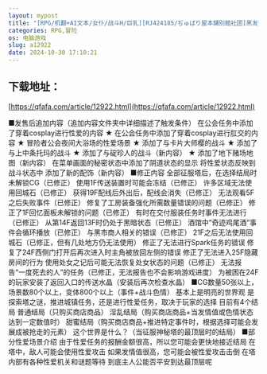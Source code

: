 ```yaml
---
layout: mypost
title: "[RPG/机翻+AI文本/女仆/战斗H/巨乳][RJ424185/ぢゅぱり屋本舗別館社团]黑发蕾姆的任务/コスプレイヤーズクエスト[Ver1.17+存档][PC/1.70G]"
categories: RPG,冒险
os: 电脑游戏
slug: a12922
date: 2024-10-30 17:10:21
---
```


## 下载地址：

[https://qfafa.com/article/12922.html](https://qfafa.com/article/12922.html)

■发售后追加内容（追加内容文件夹中详细描述了触发条件）
在公会任务中添加了穿着cosplay进行性爱的内容
★ 在公会任务中添加了穿着cosplay进行肛交的内容
★ 冒险者公会夜间大浴场的性爱场景
★ 添加了与卡片大师樱的战斗
★ 添加了与上中条托玛的战斗
★ 添加了与碇珍人的战斗（新内容）
★ 添加了地下赌场地图（新内容）
在菜单画面的秘密状态中添加了阴道状态的显示
将性爱状态反映到战斗状态中
添加了新的配饰（新内容）
■修正内容
全部征服塔后，在选择结局时未解锁CG（已修正）
使用1F传送装置时可能会冻结（已修正）
许多区域无法使用回城石（已修正）
获得19F配线后外出后，配线会消失（已修正）
无法观看5F之后失败事件（已修正）
修复了工房装备强化所需数量错误的问题（已修正）
修正了1F回忆面板未解锁的问题（已修正）
有时在交付服装任务时事件无法进行（已修正）
从第14F返回13F时仍处于黑暗状态（已修正）
酒馆中“奇迹鸡尾酒”事件会循环播放（已修正）
与黑市商人相关的错误（已修正）
21F之后无法使用回城石（已修正，但有几处地方仍无法使用）
修正了无法进行Spark任务的错误
修复了24F西侧门打开后再次进入时主角被放回左侧的错误
修正了无法进入25F隐藏房间的行为
使用处女之记后可能无法恢复处女状态的问题（已修正）
无法报告“一度死去的人”的任务（已修正，无法报告也不会影响游戏进度）
为被困在24F的玩家安装了返回入口的传送水晶（安装后再次检查水晶）
■CG数量50张以上，场景数80个以上，变体800个以上（事件+战斗色情）
基本上是明亮的世界观
是探索塔之谜，推进城镇任务，还是进行性爱任务，取决于玩家的选择
目前有4个结局
普通结局（只购买商店商品）
淫乱结局（购买商店商品+当发情值或色情状态达到一定数值时）
甜蜜结局（购买商店商品+推进特定事件时，根据选择可能会发展成被抢走的元素）
这个世界是什么？（当征服神秘塔的最顶层时的结局）
■部分性爱场景介绍
由于性爱任务的报酬金额很高，所以您可能会更快地接近结局
在塔中，敌人可能会使用性爱攻击
如果发情值很高，您可能会被性爱攻击击倒
在塔内部有各种性爱机关和谜题等待
到底主人公能否平安到达最顶层呢